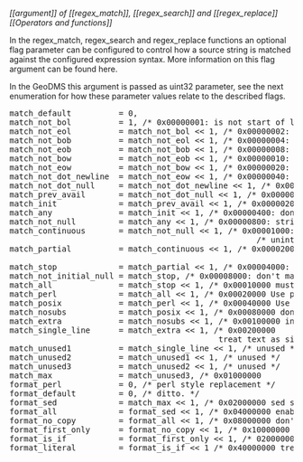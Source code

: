 *[[argument]] of [[regex_match]], [[regex_search]] and [[regex_replace]] [[Operators and functions]]*

In the regex_match, regex_search and regex_replace functions an optional flag parameter can be configured to control how a source string is matched against the configured expression syntax. More information on this flag argument can be found here.

In the GeoDMS this argument is passed as uint32 parameter, see the next enumeration for how these parameter values relate to the described flags.

<pre>
match_default          = 0,
match_not_bol          = 1, /* 0x00000001: is not start of line */
match_not_eol          = match_not_bol << 1, /* 0x00000002: last is not end of line */
match_not_bob          = match_not_eol << 1, /* 0x00000004: first is not start of buffer */
match_not_eob          = match_not_bob << 1, /* 0x00000008: last is not end of buffer */
match_not_bow          = match_not_eob << 1, /* 0x00000010: first is not start of word */
match_not_eow          = match_not_bow << 1, /* 0x00000020: last not end of word */
match_not_dot_newline  = match_not_eow << 1, /* 0x00000040: \n is not matched by '.' */
match_not_dot_null     = match_not_dot_newline << 1, /* 0x00000080: '\0' is not matched by '.' */
match_prev_avail       = match_not_dot_null << 1, /* 0x00000100: *--first is a valid expression */
match_init             = match_prev_avail << 1, /* 0x00000200: internal use */
match_any              = match_init << 1, /* 0x00000400: don't care what we match */
match_not_null         = match_any << 1, /* 0x00000800: string can't be null */
match_continuous       = match_not_null << 1, /* 0x00001000: each grep match must continue from */
                                                    /* uninterupted from the previous one */`
match_partial          = match_continuous << 1, /* 0x00002000: find partial matches */

match_stop             = match_partial << 1, /* 0x00004000: stop after first match (grep) V3 only */
match_not_initial_null = match_stop, /* 0x00008000: don't match initial null, V4 only */
match_all              = match_stop << 1, /* 0x00010000 must find the whole of input even if match_any is set */
match_perl             = match_all << 1, /* 0x00020000 Use perl matching rules */
match_posix            = match_perl << 1, /* 0x00040000 Use POSIX matching rules */
match_nosubs           = match_posix << 1, /* 0x00080000 don't trap marked subs */
match_extra            = match_nosubs << 1, /* 0x00100000 include full capture information for repeated captures */
match_single_line      = match_extra << 1, /* 0x00200000 
                                            treat text as single line and ignor any \n's when  matching ^ and $. */
match_unused1          = match_single_line << 1, /* unused */
match_unused2          = match_unused1 << 1, /* unused */
match_unused3          = match_unused2 << 1, /* unused */
match_max              = match_unused3, /* 0x01000000
format_perl            = 0, /* perl style replacement */
format_default         = 0, /* ditto. */
format_sed             = match_max << 1, /* 0x02000000 sed style replacement. */
format_all             = format_sed << 1, /* 0x04000000 enable all extentions to sytax. */
format_no_copy         = format_all << 1, /* 0x08000000 don't copy non-matching segments. */
format_first_only      = format_no_copy << 1, /* 0x10000000 Only replace first occurance. */
format_is_if           = format_first_only << 1, /* 0200000000 internal use only. */
format_literal         = format_is_if << 1 /* 0x40000000 treat string as a literal */